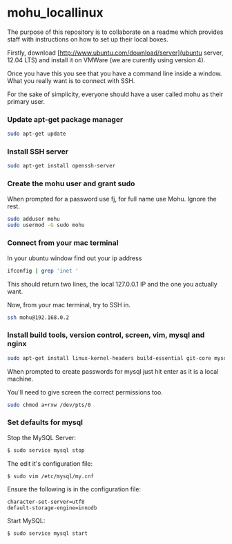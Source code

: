 mohu_locallinux
===============

The purpose of this repository is to collaborate on a readme which provides staff with instructions on how to set up their local boxes.

Firstly, download [http://www.ubuntu.com/download/server](ubuntu server, 12.04 LTS) and install it on VMWare (we are curently using version 4).

Once you have this you see that you have a command line inside a window. What you really want is to connect with SSH.

For the sake of simplicity, everyone should have a user called mohu as their primary user.

### Update apt-get package manager

```bash
sudo apt-get update
```

### Install SSH server

```bash
sudo apt-get install openssh-server
```

### Create the mohu user and grant sudo

When prompted for a password use fj, for full name use Mohu. Ignore the rest.
```bash
sudo adduser mohu
sudo usermod -G sudo mohu
```


### Connect from your mac terminal

In your ubuntu window find out your ip address

```bash
ifconfig | grep 'inet '
```

This should return two lines, the local 127.0.0.1 IP and the one you actually want.

Now, from your mac terminal, try to SSH in.

```bash
ssh mohu@192.168.0.2
```

### Install build tools, version control, screen, vim, mysql and nginx

```bash
sudo apt-get install linux-kernel-headers build-essential git-core mysql-server libmysqlclient15-dev libmysql++-dev wget curl libpcre3-dev libssl-dev lsof python-setuptools python-dev screen vim nginx
```
When prompted to create passwords for mysql just hit enter as it is a local machine.

You'll need to give screen the correct permissions too.

```bash
sudo chmod a+rxw /dev/pts/0
```

### Set defaults for mysql

Stop the MySQL Server:

```bash
$ sudo service mysql stop
```

The edit it's configuration file:

```bash
$ sudo vim /etc/mysql/my.cnf
```

Ensure the following is in the configuration file:

```
character-set-server=utf8
default-storage-engine=innodb
```
Start MySQL:

```bash
$ sudo service mysql start
```





